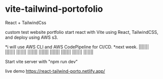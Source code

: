 # vite-tailwind-portofolio
React + TailwindCss
 
 custom test website portfolio start react with Vite using React, TailwindCSS, and deploy using AWS s3.
 
*i will use AWS CLI and AWS CodePipeline for CI/CD.
*next week.
||||||| |||||||   ||||||| ||||||| |||||||   ||||||| ||||||| |||||||   |||||||
 
 Start vite server with  "npm run dev"

live demo https://react-tailwind-porto.netlify.app/
